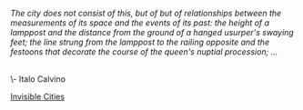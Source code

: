<i>The city does not consist of this, but of but of relationships between the measurements of its space and the events of its past: 
the height of a lamppost and the distance from the ground of a hanged usurper's swaying feet; 
the line strung from the lamppost to the railing opposite and the festoons that decorate the course of the queen's nuptial procession; ...</i>
 
<br>
\- Italo Calvino

[Invisible Cities](http://www.cittainvisibili.com/en/portfolio/zaira-incisione-en.html)
